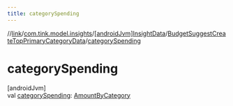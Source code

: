 ```yaml
---
title: categorySpending
---
```

//[link](../../../../index.html)/[com.tink.model.insights](../../index.html)/[[androidJvm]InsightData](../index.html)/[BudgetSuggestCreateTopPrimaryCategoryData](index.html)/[categorySpending](category-spending.html)



# categorySpending



[androidJvm]\
val [categorySpending](category-spending.html): [AmountByCategory](../../../com.tink.model.relations/[android-jvm]-amount-by-category/index.html)




